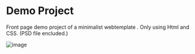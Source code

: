 <h1>Demo Project</h1>
Front page demo project of a minimalist webtemplate . Only using Html and CSS. (PSD file encluded.)

![image](https://github.com/Dip-Barua/Project002/assets/65559847/0f7a1ccd-4538-43d7-838f-cfc763ad0058)
